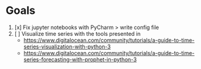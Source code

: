 # Goals 
1. [x] Fix jupyter notebooks with PyCharm > write config file
1. [ ] Visualize time series with the tools presented in 
    * https://www.digitalocean.com/community/tutorials/a-guide-to-time-series-visualization-with-python-3
    * https://www.digitalocean.com/community/tutorials/a-guide-to-time-series-forecasting-with-prophet-in-python-3
